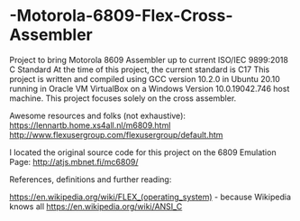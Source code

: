 # -Motorola-6809-Flex-Cross-Assembler

Project to bring Motorola 8609 Assembler up to current ISO/IEC 9899:2018 C Standard
At the time of this project, the current standard is C17
This project is written and compiled using GCC version 10.2.0
in Ubuntu 20.10 running in Oracle VM VirtualBox on a Windows Version 10.0.19042.746 host machine.
This project focuses solely on the cross assembler.

Awesome resources and folks (not exhaustive):
https://lennartb.home.xs4all.nl/m6809.html
http://www.flexusergroup.com/flexusergroup/default.htm

I located the original source code for this project on the 6809 Emulation Page: http://atjs.mbnet.fi/mc6809/

References, definitions and further reading:

https://en.wikipedia.org/wiki/FLEX_(operating_system) - because Wikipedia knows all
https://en.wikipedia.org/wiki/ANSI_C

